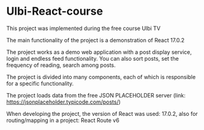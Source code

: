 # Ulbi-React-course
This project was implemented during the free course Ulbi TV

The main functionality of the project is a demonstration of React 17.0.2

The project works as a demo web application with a post display service, login and endless feed functionality. You can also sort posts, set the frequency of reading, search among posts.

The project is divided into many components, each of which is responsible for a specific functionality.

The project loads data from the free JSON PLACEHOLDER server (link: https://jsonplaceholder.typicode.com/posts/)

When developing the project, the version of React was used: 17.0.2,
also for routing/mapping in a project: React Route v6
